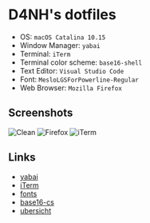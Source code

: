 # D4NH's dotfiles

* OS: `macOS Catalina 10.15`
* Window Manager: `yabai`
* Terminal: `iTerm`
* Terminal color scheme: `base16-shell`
* Text Editor: `Visual Studio Code`
* Font: `MesloLGSForPowerline-Regular`
* Web Browser: `Mozilla Firefox`

## Screenshots
![Clean](./screenshots/clean.png)
![Firefox](./screenshots/firefox.jpg)
![iTerm](./screenshots/iterm.jpg)

## Links

* [yabai](https://github.com/koekeishiya/yabai)
* [iTerm](https://www.iterm2.com/)
* [fonts](https://github.com/powerline/fonts)
* [base16-cs](https://github.com/chriskempson/base16)
* [ubersicht](http://tracesof.net/uebersicht/)

